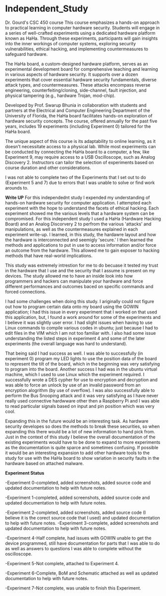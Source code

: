 # Independent_Study
Dr. Gourd's CSC 450 course
This course emphasizes a hands-on approach to practical learning in computer hardware security. Students will engage in a series of well-crafted experiments using a dedicated hardware platform known as HaHa. Through these experiments, participants will gain insights into the inner workings of computer systems, exploring security vulnerabilities, ethical hacking, and implementing countermeasures to safeguard hardware.

The HaHa board, a custom-designed hardware platform, serves as an experimental development board for comprehensive teaching and learning in various aspects of hardware security. It supports over a dozen experiments that cover essential hardware security fundamentals, diverse attack types, and countermeasures. These attacks encompass reverse engineering, counterfeiting/cloning, side-channel, fault injection, and physical tampering (e.g., hardware Trojan, mod-chip).

Developed by Prof. Swarup Bhunia in collaboration with students and partners at the Electrical and Computer Engineering Department of the University of Florida, the HaHa board facilitates hands-on exploration of hardware security concepts. The course, offered annually for the past five years, includes 19 experiments (including Experiment 0) tailored for the HaHa board.

The unique aspect of this course is its adaptability to online learning, as it doesn't necessitate access to a physical lab. While most experiments can be conducted by connecting the HaHa board to a computer, a few, like Experiment 9, may require access to a USB Oscilloscope, such as Analog Discovery 2. Instructors can tailor the selection of experiments based on course duration and other considerations.


I was not able to complete two of the Experiments that I set out to do (Experiment 5 and 7) due to errors that I was unable to solve or find work arounds to. 

**Write UP**
For this independednt study I expended my understanding of hands-on hardware security for computer application. I attempted each experiment with the hope to understand the facets of ethical hacking. Each experiment showed me the various levels that a hardware system can be compromised. 
For this independent study I used a HaHa (Hardware Hacking Board) and an Analog Discorvery 2 to perfrom the various 'attacks' and manipulations, as well as the countermeasures explained in each experiment write-up. I learned, in this study, the hardawre layout and how the hardware is interconnected and seemigly 'secure.' I then learned the methods and applications to put in use to access information and/or force an outcome from the hardware. This allowed me to gain exposer to hacking methods that have real-world implications. 

This study was extremely intrestion for me to do becuase it tested my trust in the hardware that I use and the security that I assume is present on my devices. The study allowed me to have an inside look into how programmers and hackers can manipulate your hardware and force different performances and outcomes baced on specific commands and forced connections. 

I had some challenges when doing this study. I ariginally could not figure out how to program certain data onto my board using the GOWIN application; I had this issue in every experiment that I worked on that used this application, but, I found a work around for some of the experiments and I believe it was slightly user error. I had slight issues when having to use Linux commands to compile various codes in ubuntu; just because I had to edit files in the VIM which I am not too familiar with. I also had some issue understanding the listed steps in experiment 4 and some of the later experiments (the overall language was hard to understand). 

That being said I had success as well. I was able to successfully (in experiment 0) program my LED lights to use the position data of the board to represent the tilt of the board, which in the beginning was very satisfying to program into the board. Another success I had was in the ubuntu virtual machine, which I used to use Linux which the experiment required. I successfully wrote a DES cypher for use to encryption and decryption and was able to force an unlock by use of an invalid password from an encryption alogrithm (by use of overflow). I was also successfully able to perform the Bus Snooping attack and it was very satisfying as I have never really used connective hardwware other then a Raspberry Pi and I was able to read particular signals based on input and pin position which was very cool. 

Expanding this in the future would be an interesting task. As hardware security developes so does the methods to break these securities, so when expanding this there would be a lot of new information to hand pick from. Just in the context of this study I believe the overall documentation of the existing experiments would have to be done to expand to more experiments as the documentation is quite sparce and sometimes confusing. If possible it would be an interesting expansion to add other hardware tools to the study for use with the HaHa board to show variation in security faults in the hardware based on attached malware.


**Experiment Status**

-Experiment 0-completed, added screenshots, added source code and updated documentation to help with future notes. 

-Experiment 1-completed, added screenshots, added source code and updated documentation to help with future notes.

-Experiment 2-completed, added screenshots, added source code (I believe it is the corect source code that I used) and updated documentation to help with future notes.
-Experiment 3-complete, added screenshots and updated documentation to help with future notes. 

-Experiment 4-Half complete, had issues with GOWIN unable to get the device programmed, still have documentation for parts that I was able to do as well as answers to questions I was able to complete without the oscilloscope.

-Experiment 5-Not complete, attached to Experiment 4. 

-Experiment 6-Complete, BoM and Schematic attached as well as updated documentation to help with future notes. 

-Experiment 7-Not complete, was unable to finish this Experiment. 
